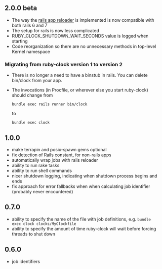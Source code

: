 ## 2.0.0 beta

* The way the [rails app reloader](https://guides.rubyonrails.org/threading_and_code_execution.html)
  is implemented is now compatible with both rails 6 and 7
* The setup for rails is now less complicated
* RUBY_CLOCK_SHUTDOWN_WAIT_SECONDS value is logged when starting
* Code reorganization so there are no unnecessary methods in top-level Kernel namespace

### Migrating from ruby-clock version 1 to version 2

* There is no longer a need to have a binstub in rails. You can delete bin/clock from your app.
* The invocations (in Procfile, or wherever else you start ruby-clock) should change from

      bundle exec rails runner bin/clock
  to

      bundle exec clock

## 1.0.0

* make terrapin and posix-spawn gems optional
* fix detection of Rails constant, for non-rails apps
* automatically wrap jobs with rails reloader
* ability to run rake tasks
* ability to run shell commands
* nicer shutdown logging, indicating when shutdown process begins and ends
* fix approach for error fallbacks when when calculating job identifier (probably never encountered)

## 0.7.0

* ability to specify the name of the file with job definitions, e.g. `bundle exec clock clocks/MyClockfile`
* ability to specify the amount of time ruby-clock will wait before forcing threads to shut down

## 0.6.0

* job identifiers
